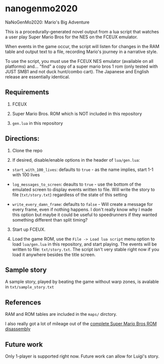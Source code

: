 # nanogenmo2020

NaNoGenMo2020: Mario's Big Adventure

This is a procedurally-generated novel output from a lua script that watches a user play Super Mario Bros for the NES on the FCEUX emulator. 

When events in the game occur, the script will listen for changes in the RAM table and output text to a file, recording Mario's journey in a narrative style.

To use the script, you must use the FCEUX NES emulator (available on all platforms) and... "find" a copy of a super mario bros 1 rom (only tested with JUST SMB1 and not duck hunt/combo cart). The Japanese and English release are essentially identical.

## Requirements

1) FCEUX

2) Super Mario Bros. ROM which is NOT included in this repository

3) `gen.lua` in this repository

## Directions:

1) Clone the repo 

2) If desired, disable/enable options in the header of `lua/gen.lua`:

  - `start_with_100_lives`: defaults to `true` - as the name implies, start 1-1 with 100 lives

  - `log_messages_to_screen`: deaults to `true` - use the bottom of the emulated screen to display
  events written to file. Will write the story to file (`txt/story.txt`) regardless of the state of this setting

  - `write_every_damn_frame`: defaults to `false` - Will create a message for every frame, even if nothing happens.
  I don't really know why I made this option but maybe it could be useful to speedrunners if they wanted something different
  than split timing?

3) Start up FCEUX.

4) Load the game ROM, use the `File -> Load lua script` menu option to load `lua/gen.lua` in this repository, and start playing. 
The events will be written to file: `txt/story.txt`.
The script isn't very stable right now if you load it anywhere besides the title screen.

## Sample story

A sample story, played by beating the game without warp zones, is avalable in `txt/sample_story.txt`

## References

RAM and ROM tables are included in the `maps/` dirctory.

I also really got a lot of mileage out of the [complete Super Mario Bros ROM disassembly](https://gist.github.com/1wErt3r/4048722#file-smbdis-asm-L20)

## Future work

Only 1-player is supported right now. Future work can allow for Luigi's story.
